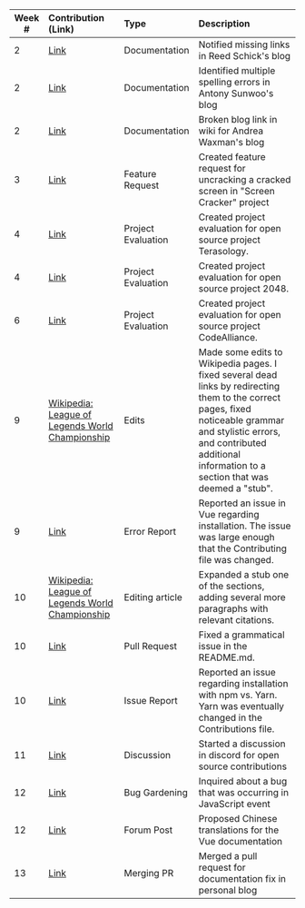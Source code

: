 
| Week #       | Contribution (Link)  | Type  | Description | 
|---|:---|:---|:---| 
|  2   | [Link](https://github.com/nyu-ossd-s19/rns350-weekly/issues/1)    | Documentation | Notified missing links in Reed Schick's blog|
|  2   | [Link](https://github.com/nyu-ossd-s19/asunwoo98-weekly/issues/3)   | Documentation | Identified multiple spelling errors in Antony Sunwoo's blog|
|  2   | [Link](https://github.com/nyu-ossd-s19/andreawaxman-weekly/issues/5)    | Documentation | Broken blog link in wiki for Andrea Waxman's blog |
|  3   | [Link](https://github.com/nyu-ossd-s19/screen-cracker-team-7/issues/8)    | Feature Request | Created feature request for uncracking a cracked screen in "Screen Cracker" project|
|  4   | [Link](https://github.com/nyu-ossd-s19/project_evaluation/blob/master/terasology_evaluation_1.md)   | Project Evaluation | Created project evaluation for open source project Terasology. |
|  4   | [Link](https://github.com/nyu-ossd-s19/jwanggggg-weekly/blob/gh-pages/_posts/2048_evaluation.md)   | Project Evaluation | Created project evaluation for open source project 2048. |
|  6   | [Link](https://github.com/nyu-ossd-s19/jwanggggg-weekly/blob/gh-pages/_posts/CodeAlliance_Evaluation.md)   | Project Evaluation | Created project evaluation for open source project CodeAlliance. |
|  9   | [Wikipedia: League of Legends World Championship](https://en.wikipedia.org/wiki/League_of_Legends_World_Championship)    | Edits | Made some edits to Wikipedia pages. I fixed several dead links by redirecting them to the correct pages, fixed noticeable grammar and stylistic errors, and contributed additional information to a section that was deemed a "stub". |
|  9   | [Link](https://github.com/vuejs/vue/issues/9831)   | Error Report | Reported an issue in Vue regarding installation. The issue was large enough that the Contributing file was changed. |
|  10   | [Wikipedia: League of Legends World Championship](https://en.wikipedia.org/w/index.php?title=League_of_Legends_World_Championship&oldid=892519100)   | Editing article | Expanded a stub one of the sections, adding several more paragraphs with relevant citations. |
|  10   | [Link](https://github.com/vuejs/vue/pull/9872)   | Pull Request | Fixed a grammatical issue in the README.md. |
|  10   | [Link](https://github.com/vuejs/vue/issues/9831)   | Issue Report | Reported an issue regarding installation with npm vs. Yarn. Yarn was eventually changed in the Contributions file. |
|  11   | [Link](https://discordapp.com/channels/325477692906536972/325554169652183040)   | Discussion | Started a discussion in discord for open source contributions |
|  12   | [Link](https://github.com/vuejs/vue/issues/8266#issuecomment-486403804)   | Bug Gardening | Inquired about a bug that was occurring in JavaScript event |
|  12   | [Link](https://forum.vuejs.org/t/chinese-documentation-translations/62269)   | Forum Post | Proposed Chinese translations for the Vue documentation |
|  13   | [Link](https://github.com/nyu-ossd-s19/jwanggggg-weekly/pull/2)   | Merging PR | Merged a pull request for documentation fix in personal blog |

